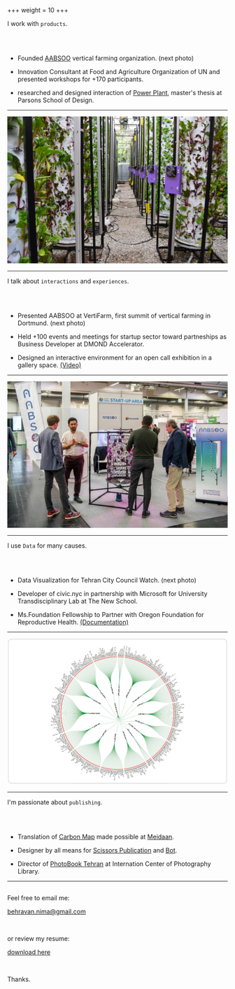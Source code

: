 +++
weight = 10
+++



I work with `products`.

<br>
</br>

- Founded [AABSOO](https://aabsoo.com/) vertical farming organization. (next photo)

- Innovation Consultant at Food and Agriculture Organization of UN and presented workshops for +170 participants.

- researched and designed interaction of [Power Plant](http://mfadt.parsons.edu/2016/blog/2016/04/25/power-plant/), master's thesis at Parsons School of Design.

---

<img src="aabsoo.jpg" alt="AABSOO vertical farm">


---

I talk about `interactions` and `experiences`. 

<br>
</br>

- Presented AABSOO at VertiFarm, first summit of vertical farming in Dortmund. (next photo)

- Held +100 events and meetings for startup sector toward partneships as Business Developer at DMOND Accelerator.

- Designed an interactive environment for an open call exhibition in a gallery space. [(Video)](https://vimeo.com/312888235)


---
<img src="vertifarm.jpg" alt="vertifarm exhibition">

---
I use `Data` for many causes.

<br>
</br>

- Data Visualization for Tehran City Council Watch. (next photo)

- Developer of civic.nyc in partnership with Microsoft for University Transdisciplinary Lab at The New School.

- Ms.Foundation Fellowship to Partner with Oregon Foundation for Reproductive Health. [(Documentation)](https://onekeyquestion.wordpress.com/) 

---
<img src="dataviz.jpg" alt="Data Visualization for Tehran City Council Watch">

---
I'm passionate about `publishing`.

<br>
</br>

- Translation of [Carbon Map](https://www.carbonmap.org/) made possible at [Meidaan](https://meidaan.com/archive/author/nimabehravan).

- Designer by all means for [Scissors Publication](https://www.gheychi.net/) and [Bot](https://www.twitter.com/30zerMbot). 

- Director of [PhotoBook Tehran](https://www.icp.org/events/photobook-tehran-opening-reception-1at) at Internation Center of Photography Library.

---

## 

Feel free to email me:

behravan.nima@gmail.com

<br>

or review my resume:

[download here](https://drive.google.com/file/d/1mqJxFJ9hin7A6wvZ6d1uHWz3Z543bB0Z/view?usp=sharing)

<br>

Thanks.


